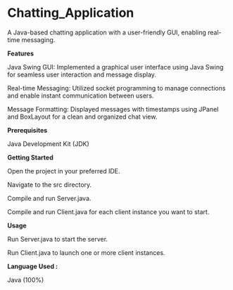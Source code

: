 # Chatting_Application

A Java-based chatting application with a user-friendly GUI, enabling real-time messaging.

**Features**

Java Swing GUI:
Implemented a graphical user interface using Java Swing for seamless user interaction and message display.

Real-time Messaging:
Utilized socket programming to manage connections and enable instant communication between users.

Message Formatting:
Displayed messages with timestamps using JPanel and BoxLayout for a clean and organized chat view.


**Prerequisites**

Java Development Kit (JDK)



**Getting Started**


Open the project in your preferred IDE.

Navigate to the src directory.

Compile and run Server.java.

Compile and run Client.java for each client instance you want to start.



**Usage**

Run Server.java to start the server.

Run Client.java to launch one or more client instances.



**Language Used :**

Java (100%) 


